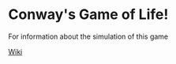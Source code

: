 # Conway's Game of Life! 

For information about the simulation of this game

[Wiki](https://en.wikipedia.org/wiki/Conway%27s_Game_of_Life)
